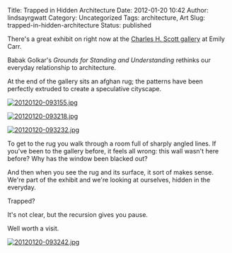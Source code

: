 Title: Trapped in Hidden Architecture
Date: 2012-01-20 10:42
Author: lindsayrgwatt
Category: Uncategorized
Tags: architecture, Art
Slug: trapped-in-hidden-architecture
Status: published

There's a great exhibit on right now at the [Charles H. Scott gallery](https://www.placeling.com/places/371b586b00168fcf3c49b5bbc1de049a826691d1) at Emily Carr.

Babak Golkar's *Grounds for Standing and Understanding* rethinks our everyday relationship to architecture.

At the end of the gallery sits an afghan rug; the patterns have been perfectly extruded to create a speculative cityscape.

[<img src="{static}/images/2012/01/20120120-093155.jpg" class="photo alignnone size-full" alt="20120120-093155.jpg" />]({static}/images/2012/01/20120120-093155.jpg)

[<img src="{static}/images/2012/01/20120120-093218.jpg" class="photo alignnone size-full" alt="20120120-093218.jpg" />]({static}/images/2012/01/20120120-093218.jpg)

[<img src="{static}/images/2012/01/20120120-093232.jpg" class="photo alignnone size-full" alt="20120120-093232.jpg" />]({static}/images/2012/01/20120120-093232.jpg)

To get to the rug you walk through a room full of sharply angled lines. If you've been to the gallery before, it feels all wrong: this wall wasn't here before? Why has the window been blacked out?

And then when you see the rug and its surface, it sort of makes sense. We're part of the exhibit and we're looking at ourselves, hidden in the everyday.

Trapped?

It's not clear, but the recursion gives you pause.

Well worth a visit.

[<img src="{static}/images/2012/01/20120120-093242.jpg" class="photo alignnone size-full" alt="20120120-093242.jpg" />]({static}/images/2012/01/20120120-093242.jpg)
